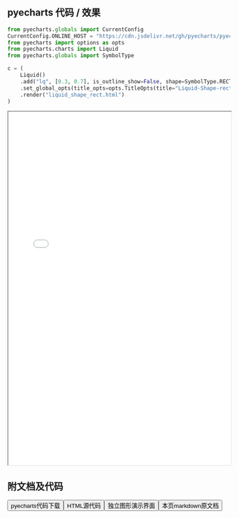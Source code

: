 
## pyecharts 代码 / 效果

```python
from pyecharts.globals import CurrentConfig
CurrentConfig.ONLINE_HOST = "https://cdn.jsdelivr.net/gh/pyecharts/pyecharts-assets@latest/assets/"
from pyecharts import options as opts
from pyecharts.charts import Liquid
from pyecharts.globals import SymbolType

c = (
    Liquid()
    .add("lq", [0.3, 0.7], is_outline_show=False, shape=SymbolType.RECT)
    .set_global_opts(title_opts=opts.TitleOpts(title="Liquid-Shape-rect"))
    .render("liquid_shape_rect.html")
)
```

<iframe width="100%" height="800px" src="/pyecharts/Liquid/liquid_shape_rect.html"></iframe>

## 附文档及代码

<a href="https://cdn.jsdelivr.net/gh/wfy-belief/python/docs/pyecharts/Liquid/liquid_shape_rect.py"><button class="mybutton">pyecharts代码下载</button></a><a href="https://cdn.jsdelivr.net/gh/wfy-belief/python/docs/pyecharts/Liquid/liquid_shape_rect.html"><button class="mybutton">HTML源代码</button></a><a href="https://python.wfyblog.cn/pyecharts/Liquid/liquid_shape_rect.html"><button class="mybutton">独立图形演示界面</button></a><a href="https://cdn.jsdelivr.net/gh/wfy-belief/python/docs/pyecharts/Liquid/liquid_shape_rect.md"><button class="mybutton">本页markdown原文档</button></a>